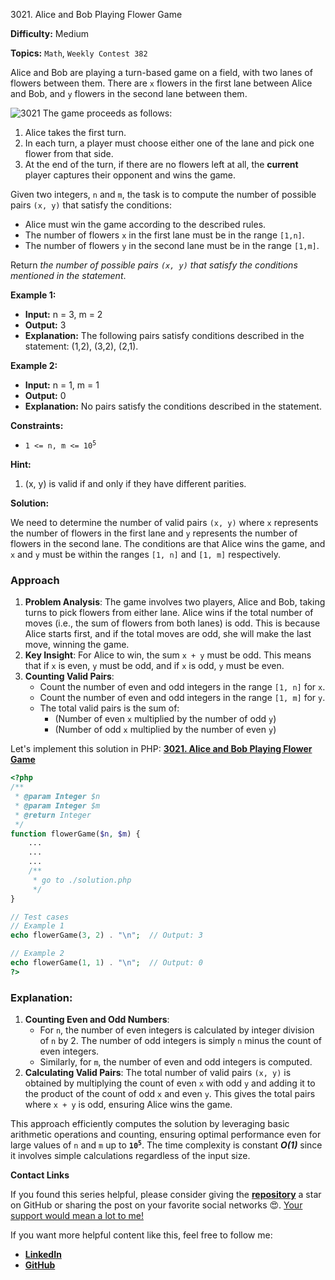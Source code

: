 3021\. Alice and Bob Playing Flower Game

**Difficulty:** Medium

**Topics:** `Math`, `Weekly Contest 382`

Alice and Bob are playing a turn-based game on a field, with two lanes of flowers between them. There are `x` flowers in the first lane between Alice and Bob, and `y` flowers in the second lane between them.

![3021](https://assets.leetcode.com/uploads/2025/08/27/3021.png)
The game proceeds as follows:

1. Alice takes the first turn.
2. In each turn, a player must choose either one of the lane and pick one flower from that side.
3. At the end of the turn, if there are no flowers left at all, the **current** player captures their opponent and wins the game.

Given two integers, `n` and `m`, the task is to compute the number of possible pairs `(x, y)` that satisfy the conditions:

- Alice must win the game according to the described rules.
- The number of flowers `x` in the first lane must be in the range `[1,n]`.
- The number of flowers `y` in the second lane must be in the range `[1,m]`.

Return _the number of possible pairs `(x, y)` that satisfy the conditions mentioned in the statement_.

**Example 1:**

- **Input:** n = 3, m = 2
- **Output:** 3
- **Explanation:** The following pairs satisfy conditions described in the statement: (1,2), (3,2), (2,1).

**Example 2:**

- **Input:** n = 1, m = 1
- **Output:** 0
- **Explanation:** No pairs satisfy the conditions described in the statement.

**Constraints:**

- <code>1 <= n, m <= 10<sup>5</sup></code>


**Hint:**
1. (x, y) is valid if and only if they have different parities.






**Solution:**

We need to determine the number of valid pairs `(x, y)` where `x` represents the number of flowers in the first lane and `y` represents the number of flowers in the second lane. The conditions are that Alice wins the game, and `x` and `y` must be within the ranges `[1, n]` and `[1, m]` respectively.

### Approach
1. **Problem Analysis**: The game involves two players, Alice and Bob, taking turns to pick flowers from either lane. Alice wins if the total number of moves (i.e., the sum of flowers from both lanes) is odd. This is because Alice starts first, and if the total moves are odd, she will make the last move, winning the game.
2. **Key Insight**: For Alice to win, the sum `x + y` must be odd. This means that if `x` is even, `y` must be odd, and if `x` is odd, `y` must be even.
3. **Counting Valid Pairs**:
    - Count the number of even and odd integers in the range `[1, n]` for `x`.
    - Count the number of even and odd integers in the range `[1, m]` for `y`.
    - The total valid pairs is the sum of:
        - (Number of even `x` multiplied by the number of odd `y`)
        - (Number of odd `x` multiplied by the number of even `y`)

Let's implement this solution in PHP: **[3021. Alice and Bob Playing Flower Game](https://github.com/mah-shamim/leet-code-in-php/tree/main/algorithms/003021-alice-and-bob-playing-flower-game/solution.php)**

```php
<?php
/**
 * @param Integer $n
 * @param Integer $m
 * @return Integer
 */
function flowerGame($n, $m) {
    ...
    ...
    ...
    /**
     * go to ./solution.php
     */
}

// Test cases
// Example 1
echo flowerGame(3, 2) . "\n";  // Output: 3

// Example 2
echo flowerGame(1, 1) . "\n";  // Output: 0
?>
```

### Explanation:

1. **Counting Even and Odd Numbers**:
    - For `n`, the number of even integers is calculated by integer division of `n` by 2. The number of odd integers is simply `n` minus the count of even integers.
    - Similarly, for `m`, the number of even and odd integers is computed.
2. **Calculating Valid Pairs**: The total number of valid pairs `(x, y)` is obtained by multiplying the count of even `x` with odd `y` and adding it to the product of the count of odd `x` and even `y`. This gives the total pairs where `x + y` is odd, ensuring Alice wins the game.

This approach efficiently computes the solution by leveraging basic arithmetic operations and counting, ensuring optimal performance even for large values of `n` and `m` up to **<code>10<sup>5</sup></code>**. The time complexity is constant _**O(1)**_ since it involves simple calculations regardless of the input size.

**Contact Links**

If you found this series helpful, please consider giving the **[repository](https://github.com/mah-shamim/leet-code-in-php)** a star on GitHub or sharing the post on your favorite social networks 😍. [Your support would mean a lot to me!](https://arrivinglivelinesshop.com/xivbsatfw?key=a7e4ffd76750c3e2f4afa05276f66af7)

If you want more helpful content like this, feel free to follow me:

- **[LinkedIn](https://www.linkedin.com/in/arifulhaque/)**
- **[GitHub](https://github.com/mah-shamim)**